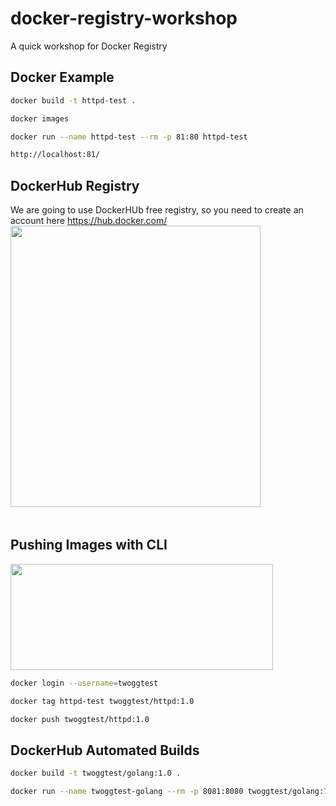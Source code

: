 # docker-registry-workshop
A quick workshop for Docker Registry

## Docker Example 
```sh
docker build -t httpd-test .
```

```sh
docker images
```

```sh
docker run --name httpd-test --rm -p 81:80 httpd-test
```

```sh
http://localhost:81/
```

## DockerHub Registry

We are going to use DockerHUb free registry, so you need to create an account here https://hub.docker.com/   
<img height="450" width="400" src="https://raw.githubusercontent.com/twogg-git/talks/master/resources/dockerhub-talk/hub-sign_in.png">

<img height="5" width="5" src="IMG">

## Pushing Images with CLI

<img height="170" width="420" src="https://raw.githubusercontent.com/twogg-git/talks/master/resources/dockerhub-talk/hub-cli_push.png">



```sh
docker login --username=twoggtest
```

```sh
docker tag httpd-test twoggtest/httpd:1.0
```

```sh
docker push twoggtest/httpd:1.0
```

## DockerHub Automated Builds

```sh
docker build -t twoggtest/golang:1.0 .
```

```sh
docker run --name twoggtest-golang --rm -p 8081:8080 twoggtest/golang:1.0
```





